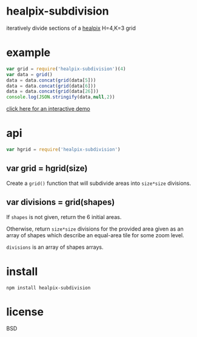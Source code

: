# healpix-subdivision

iteratively divide sections of a [healpix][1] H=4,K=3 grid

[1]: http://web.ipac.caltech.edu/staff/fmasci/home/astro_refs/HEALPix_Calabretta.pdf

# example

``` js
var grid = require('healpix-subdivision')(4)
var data = grid()
data = data.concat(grid(data[5]))
data = data.concat(grid(data[6]))
data = data.concat(grid(data[26]))
console.log(JSON.stringify(data,null,2))
```

[click here for an interactive demo][2]

[2]: https://substack.neocities.org/healpix.html

# api

``` js
var hgrid = require('healpix-subdivision')
```

## var grid = hgrid(size)

Create a `grid()` function that will subdivide areas into `size*size` divisions.

## var divisions = grid(shapes)

If `shapes` is not given, return the 6 initial areas.

Otherwise, return `size*size` divisions for the provided area given as an array
of shapes which describe an equal-area tile for some zoom level.

`divisions` is an array of shapes arrays.

# install

```
npm install healpix-subdivision
```

# license

BSD
